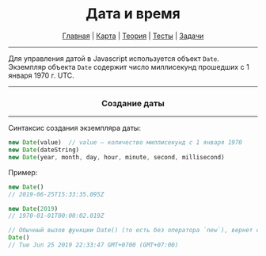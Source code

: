 <div align="center">

# Дата и время

[Главная](https://github.com/dollaween/junior-roadmap/)
|
[Карта](/roadmap/README.md)
|
[Теория](/theory/README.md)
|
[Тесты](/tests/README.md)
|
[Задачи](/tasks/README.md)

</div>

---

Для управления датой в Javascript используется объект `Date`. Экземпляр объекта `Date` содержит число миллисекунд прошедших с 1 января 1970 г. UTC.

---

<div align="center">

### Создание даты

</div>

---

Синтаксис создания экземпляра даты:

```js
new Date(value)  // value — количество миллисекунд с 1 января 1970
new Date(dateString)
new Date(year, month, day, hour, minute, second, millisecond)
```

Пример:

```js
new Date()
// 2019-06-25T15:33:35.095Z

new Date(2019)
// 1970-01-01T00:00:02.019Z

// Обычный вызов функции Date() (то есть без оператора `new`), вернет строку, вместо объекта
Date()
// Tue Jun 25 2019 22:33:47 GMT+0700 (GMT+07:00)
```

